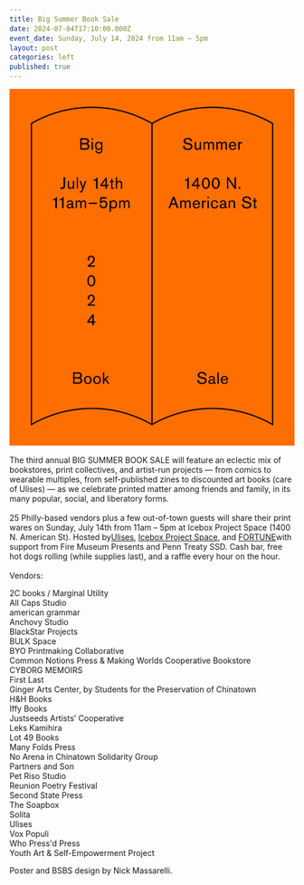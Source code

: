 ```yaml
---
title: Big Summer Book Sale
date: 2024-07-04T17:10:00.000Z
event_date: Sunday, July 14, 2024 from 11am – 5pm
layout: post
categories: left
published: true
---
```

![](/assets/img/ig-post_01.jpg)

The third annual BIG SUMMER BOOK SALE will feature an eclectic mix of bookstores, print collectives, and artist-run projects — from comics to wearable multiples, from self-published zines to discounted art books (care of Ulises) — as we celebrate printed matter among friends and family, in its many popular, social, and liberatory forms. \
\
25 Philly-based vendors plus a few out-of-town guests will share their print wares on Sunday, July 14th from 11am – 5pm at Icebox Project Space (1400 N. American St). Hosted by[Ulises](https://www.ulises.us/), [Icebox Project Space](https://www.iceboxprojectspace.com/), and [FORTUNE](https://printingfortunes.info/)with support from Fire Museum Presents and Penn Treaty SSD. Cash bar, free hot dogs rolling (while supplies last), and a raffle every hour on the hour. \
\
V﻿endors:

2C books / Marginal Utility\
All Caps Studio\
american grammar\
Anchovy Studio\
BlackStar Projects\
BULK Space\
BYO Printmaking Collaborative\
Common Notions Press & Making Worlds Cooperative Bookstore\
CYBORG MEMOIRS\
First Last\
Ginger Arts Center, by Students for the Preservation of Chinatown\
H&H Books\
Iffy Books\
Justseeds Artists’ Cooperative\
Leks Kamihira \
Lot 49 Books\
Many Folds Press\
No Arena in Chinatown Solidarity Group\
Partners and Son\
Pet Riso Studio\
Reunion Poetry Festival\
Second State Press\
The Soapbox\
Solita\
Ulises\
Vox Populi\
Who Press'd Press\
Youth Art & Self-Empowerment Project

Poster and BSBS design by Nick Massarelli.